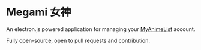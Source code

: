 # Megami 女神
An electron.js powered application for managing your [MyAnimeList](https://myanimelist.net) account.

Fully open-source, open to pull requests and contribution.
